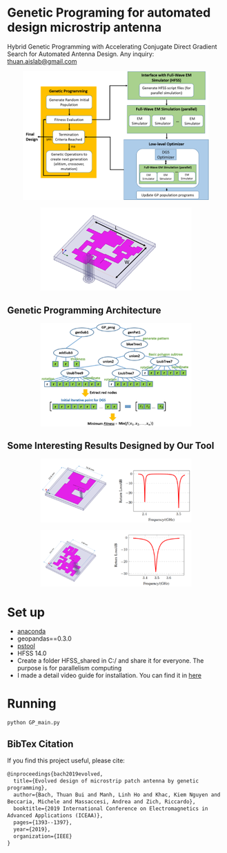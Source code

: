 # Genetic Programing for automated design microstrip antenna
Hybrid Genetic Programming with Accelerating Conjugate Direct Gradient Search for Automated Antenna Design. Any inquiry: thuan.aislab@gmail.com

<p align="center">
  <img src="https://github.com/thuanaislab/Genetic-Programing-for-automated-design-microstrip-antenna/blob/main/images/GP_lowlevel.png" width="430" title="hover text">
<p>

<p align="center">
  <img src="https://github.com/thuanaislab/Genetic-Programing-for-automated-design-microstrip-antenna/blob/main/images/smallsize_antenna.PNG" width="350" title="hover text">
<p>

## Genetic Programming Architecture

<p align="center">
  <img src="https://github.com/thuanaislab/Genetic-Programing-for-automated-design-microstrip-antenna/blob/main/images/gp1.png" width="350" title="hover text">
<p>

## Some Interesting Results Designed by Our Tool 

<p align="center">
  <img src="https://github.com/thuanaislab/Genetic-Programing-for-automated-design-microstrip-antenna/blob/main/images/result1.png" width="350" title="hover text">
<p>

<p align="center">
  <img src="https://github.com/thuanaislab/Genetic-Programing-for-automated-design-microstrip-antenna/blob/main/images/result2.png" width="350" title="hover text">
<p>

# Set up
- [anaconda](https://www.anaconda.com/products/individual) 
- geopandas==0.3.0
- [pstool](https://docs.microsoft.com/en-us/sysinternals/downloads/pstools)
- HFSS 14.0
- Create a folder HFSS_shared in C:/ and share it for everyone. The purpose is for parallelism computing
- I made a detail video guide for installation. You can find it in [here](https://youtu.be/mi2dpRd85NU)
# Running
```
python GP_main.py
```
## BibTex Citation 
If you find this project useful, please cite:
```
@inproceedings{bach2019evolved,
  title={Evolved design of microstrip patch antenna by genetic programming},
  author={Bach, Thuan Bui and Manh, Linh Ho and Khac, Kiem Nguyen and Beccaria, Michele and Massaccesi, Andrea and Zich, Riccardo},
  booktitle={2019 International Conference on Electromagnetics in Advanced Applications (ICEAA)},
  pages={1393--1397},
  year={2019},
  organization={IEEE}
}
```
